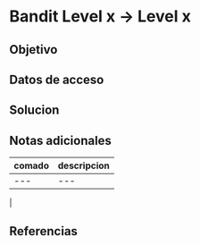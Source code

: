 # Bandit Level x → Level x


## Objetivo

## Datos de acceso

## Solucion

## Notas adicionales

| comado | descripcion |
|----------|-------------|
| ---| ---
|

## Referencias

